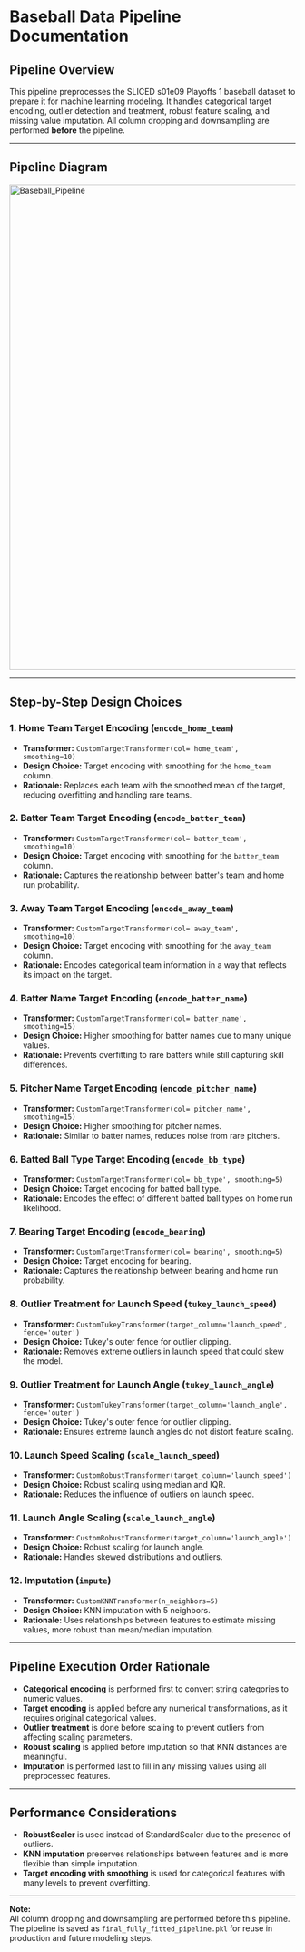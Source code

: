 # Baseball Data Pipeline Documentation

## Pipeline Overview

This pipeline preprocesses the SLICED s01e09 Playoffs 1 baseball dataset to prepare it for machine learning modeling. It handles categorical target encoding, outlier detection and treatment, robust feature scaling, and missing value imputation. All column dropping and downsampling are performed **before** the pipeline.

---

## Pipeline Diagram

<img width="853" alt="Baseball_Pipeline" src="https://github.com/user-attachments/assets/0dfd9857-4406-453d-8da1-451b027149b5" />

---

## Step-by-Step Design Choices

### 1. Home Team Target Encoding (`encode_home_team`)
- **Transformer:** `CustomTargetTransformer(col='home_team', smoothing=10)`
- **Design Choice:** Target encoding with smoothing for the `home_team` column.
- **Rationale:** Replaces each team with the smoothed mean of the target, reducing overfitting and handling rare teams.

### 2. Batter Team Target Encoding (`encode_batter_team`)
- **Transformer:** `CustomTargetTransformer(col='batter_team', smoothing=10)`
- **Design Choice:** Target encoding with smoothing for the `batter_team` column.
- **Rationale:** Captures the relationship between batter's team and home run probability.

### 3. Away Team Target Encoding (`encode_away_team`)
- **Transformer:** `CustomTargetTransformer(col='away_team', smoothing=10)`
- **Design Choice:** Target encoding with smoothing for the `away_team` column.
- **Rationale:** Encodes categorical team information in a way that reflects its impact on the target.

### 4. Batter Name Target Encoding (`encode_batter_name`)
- **Transformer:** `CustomTargetTransformer(col='batter_name', smoothing=15)`
- **Design Choice:** Higher smoothing for batter names due to many unique values.
- **Rationale:** Prevents overfitting to rare batters while still capturing skill differences.

### 5. Pitcher Name Target Encoding (`encode_pitcher_name`)
- **Transformer:** `CustomTargetTransformer(col='pitcher_name', smoothing=15)`
- **Design Choice:** Higher smoothing for pitcher names.
- **Rationale:** Similar to batter names, reduces noise from rare pitchers.

### 6. Batted Ball Type Target Encoding (`encode_bb_type`)
- **Transformer:** `CustomTargetTransformer(col='bb_type', smoothing=5)`
- **Design Choice:** Target encoding for batted ball type.
- **Rationale:** Encodes the effect of different batted ball types on home run likelihood.

### 7. Bearing Target Encoding (`encode_bearing`)
- **Transformer:** `CustomTargetTransformer(col='bearing', smoothing=5)`
- **Design Choice:** Target encoding for bearing.
- **Rationale:** Captures the relationship between bearing and home run probability.

### 8. Outlier Treatment for Launch Speed (`tukey_launch_speed`)
- **Transformer:** `CustomTukeyTransformer(target_column='launch_speed', fence='outer')`
- **Design Choice:** Tukey's outer fence for outlier clipping.
- **Rationale:** Removes extreme outliers in launch speed that could skew the model.

### 9. Outlier Treatment for Launch Angle (`tukey_launch_angle`)
- **Transformer:** `CustomTukeyTransformer(target_column='launch_angle', fence='outer')`
- **Design Choice:** Tukey's outer fence for outlier clipping.
- **Rationale:** Ensures extreme launch angles do not distort feature scaling.

### 10. Launch Speed Scaling (`scale_launch_speed`)
- **Transformer:** `CustomRobustTransformer(target_column='launch_speed')`
- **Design Choice:** Robust scaling using median and IQR.
- **Rationale:** Reduces the influence of outliers on launch speed.

### 11. Launch Angle Scaling (`scale_launch_angle`)
- **Transformer:** `CustomRobustTransformer(target_column='launch_angle')`
- **Design Choice:** Robust scaling for launch angle.
- **Rationale:** Handles skewed distributions and outliers.

### 12. Imputation (`impute`)
- **Transformer:** `CustomKNNTransformer(n_neighbors=5)`
- **Design Choice:** KNN imputation with 5 neighbors.
- **Rationale:** Uses relationships between features to estimate missing values, more robust than mean/median imputation.

---

## Pipeline Execution Order Rationale

- **Categorical encoding** is performed first to convert string categories to numeric values.
- **Target encoding** is applied before any numerical transformations, as it requires original categorical values.
- **Outlier treatment** is done before scaling to prevent outliers from affecting scaling parameters.
- **Robust scaling** is applied before imputation so that KNN distances are meaningful.
- **Imputation** is performed last to fill in any missing values using all preprocessed features.

---

## Performance Considerations

- **RobustScaler** is used instead of StandardScaler due to the presence of outliers.
- **KNN imputation** preserves relationships between features and is more flexible than simple imputation.
- **Target encoding with smoothing** is used for categorical features with many levels to prevent overfitting.

---

**Note:**  
All column dropping and downsampling are performed before this pipeline. The pipeline is saved as `final_fully_fitted_pipeline.pkl` for reuse in production and future modeling steps.
